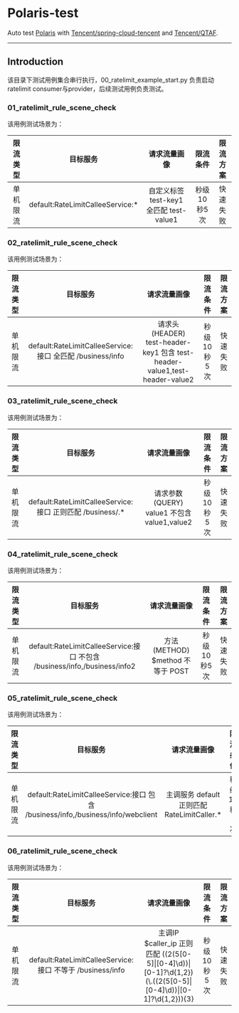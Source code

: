 # Polaris-test

Auto test [Polaris](https://github.com/polarismesh/polaris)
with [Tencent/spring-cloud-tencent](https://github.com/Tencent/spring-cloud-tencent.git)
and [Tencent/QTAF](https://github.com/Tencent/QTAF.git).

---

## Introduction

该目录下测试用例集合串行执行，00_ratelimit_example_start.py 负责启动ratelimit consumer与provider，后续测试用例负责测试。

### 01_ratelimit_rule_scene_check

该用例测试场景为：

| 限流类型 |               目标服务               |             请求流量画像              | 限流条件 | 限流方案 |
|:----:|:--------------------------------:|:-------------------------------:|:----:|:----:|
| 单机限流 | default:RateLimitCalleeService:* | 自定义标签 test-key1 全匹配 test-value1 | 秒级 10秒5次 | 快速失败 |

### 02_ratelimit_rule_scene_check

该用例测试场景为：

| 限流类型 |               目标服务               |                                请求流量画像                                 | 限流条件 | 限流方案 |
|:----:|:--------------------------------:|:---------------------------------------------------------------------:|:----:|:----:|
| 单机限流 | default:RateLimitCalleeService:接口 全匹配 /business/info | 请求头(HEADER) test-header-key1 包含 test-header-value1,test-header-value2 | 秒级 10秒5次 | 快速失败 |

### 03_ratelimit_rule_scene_check

该用例测试场景为：

| 限流类型 |               目标服务               |                                 请求流量画像                                 | 限流条件 | 限流方案 |
|:----:|:--------------------------------:|:----------------------------------------------------------------------:|:----:|:----:|
| 单机限流 | default:RateLimitCalleeService:接口 正则匹配 /business/.* | 请求参数(QUERY) value1 不包含 value1,value2 | 秒级 10秒5次 | 快速失败 |

### 04_ratelimit_rule_scene_check

该用例测试场景为：

| 限流类型 |               目标服务               |             请求流量画像              | 限流条件 | 限流方案 |
|:----:|:--------------------------------:|:-------------------------------:|:----:|:----:|
| 单机限流 | default:RateLimitCalleeService:接口 不包含 /business/info,/business/info2 | 方法(METHOD) $method 不等于 POST | 秒级 10秒5次 | 快速失败 |

### 05_ratelimit_rule_scene_check

该用例测试场景为：

| 限流类型 |               目标服务               |             请求流量画像              | 限流条件 | 限流方案 |
|:----:|:--------------------------------:|:-------------------------------:|:----:|:----:|
| 单机限流 | default:RateLimitCalleeService:接口 包含 /business/info,/business/info/webclient | 主调服务 default 正则匹配 RateLimitCaller.* | 秒级 10秒5次 | 快速失败 |

### 06_ratelimit_rule_scene_check

该用例测试场景为：

| 限流类型 |               目标服务               |             请求流量画像              | 限流条件 | 限流方案 |
|:----:|:--------------------------------:|:-------------------------------:|:----:|:----:|
| 单机限流 | default:RateLimitCalleeService:接口 不等于 /business/info | 主调IP $caller_ip 正则匹配 ((2(5[0-5]&#124;[0-4]\\d))&#124;[0-1]?\\d{1,2})(\\.((2(5[0-5]&#124;[0-4]\\d))&#124;[0-1]?\\d{1,2})){3} | 秒级 10秒5次 | 快速失败 |
